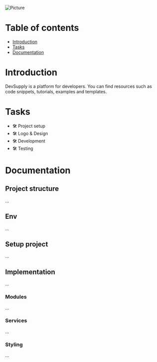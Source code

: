 ![Picture](https://i.postimg.cc/xT29HJzq/devsupply-logo.png)

# Table of contents

- [Introduction](#intro)
- [Tasks](#tasks)
- [Documentation](#documentation)

# <a name="intro">Introduction</a>

DevSupply is a platform for developers. You can find resources such as code snippets, tutorials, examples and templates.

# <a name="tasks">Tasks</a>

- 🛠 Project setup
- 🛠 Logo & Design
- 🛠 Development
- 🛠 Testing

# <a name="documentation">Documentation</a>

## Project structure

...

## Env

...

## Setup project

...

## Implementation

...

### Modules

...

### Services

...

### Styling

...
